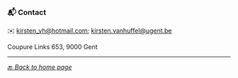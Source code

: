 ### 📬 Contact

✉️ kirsten_vh@hotmail.com; kirsten.vanhuffel@ugent.be

Coupure Links 653, 9000 Gent

---------------------------
 
  [🔙 *Back to home page*](https://kirstvh.github.io)
 
